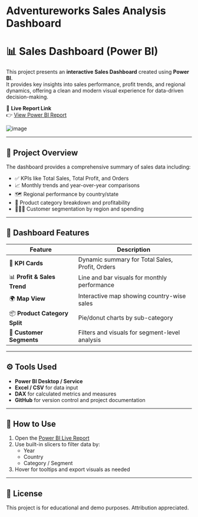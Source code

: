 # Adventureworks Sales Analysis Dashboard

# 📊 Sales Dashboard (Power BI)

This project presents an **interactive Sales Dashboard** created using **Power BI**.  
It provides key insights into sales performance, profit trends, and regional dynamics, offering a clean and modern visual experience for data-driven decision-making.

🔗 **Live Report Link**  
👉 [View Power BI Report](https://app.powerbi.com/view?r=eyJrIjoiM2M3YzMwMGEtOGU2Ny00ZWMzLWI5MzAtOWU2Y2EyZmRhOGJmIiwidCI6IjZlZmQwZjIwLTU3YzgtNDQ0Ny1iNTNmLTAwZDQ5OTJjYTUwYiJ9)

![image](https://github.com/user-attachments/assets/80752501-7441-4688-9376-a45c5fd4dfac)


---

## 🧾 Project Overview

The dashboard provides a comprehensive summary of sales data including:

- ✅ KPIs like Total Sales, Total Profit, and Orders
- 📈 Monthly trends and year-over-year comparisons
- 🗺️ Regional performance by country/state
- 🧱 Product category breakdown and profitability
- 🧑🏽‍💼 Customer segmentation by region and spending

---

## 📌 Dashboard Features

| Feature                         | Description                                          |
|--------------------------------|------------------------------------------------------|
| 🧮 **KPI Cards**                | Dynamic summary for Total Sales, Profit, Orders      |
| 📊 **Profit & Sales Trend**    | Line and bar visuals for monthly performance         |
| 🌍 **Map View**                | Interactive map showing country-wise sales           |
| 📦 **Product Category Split**  | Pie/donut charts by sub-category                     |
| 👥 **Customer Segments**       | Filters and visuals for segment-level analysis       |

---

## ⚙️ Tools Used

- **Power BI Desktop / Service**
- **Excel / CSV** for data input
- **DAX** for calculated metrics and measures
- **GitHub** for version control and project documentation

---

## 📂 How to Use

1. Open the [Power BI Live Report](https://app.powerbi.com/view?r=eyJrIjoiM2M3YzMwMGEtOGU2Ny00ZWMzLWI5MzAtOWU2Y2EyZmRhOGJmIiwidCI6IjZlZmQwZjIwLTU3YzgtNDQ0Ny1iNTNmLTAwZDQ5OTJjYTUwYiJ9)
2. Use built-in slicers to filter data by:
   - Year
   - Country
   - Category / Segment
3. Hover for tooltips and export visuals as needed

---

## 📄 License

This project is for educational and demo purposes. Attribution appreciated.



